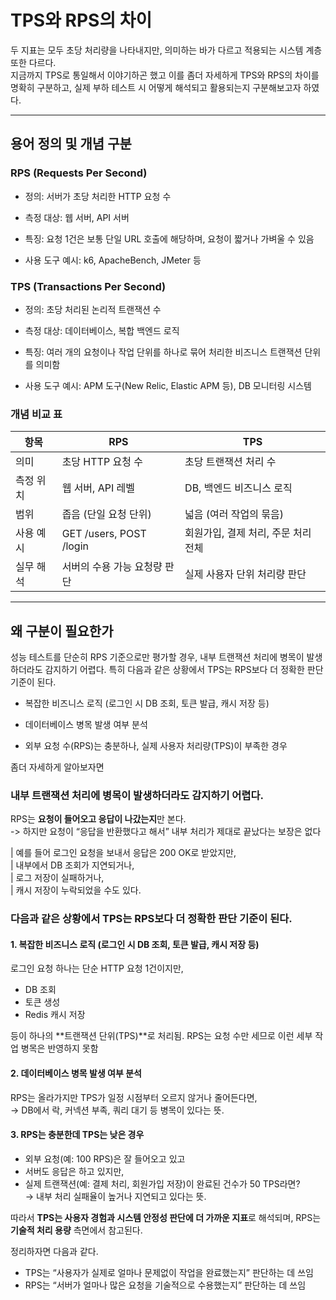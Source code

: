 # **TPS와 RPS의 차이**
  

두 지표는 모두 초당 처리량을 나타내지만, 의미하는 바가 다르고 적용되는 시스템 계층 또한 다르다.  
지금까지 TPS로 통일해서 이야기하곤 했고 이를 좀더 자세하게 TPS와 RPS의 차이를 명확히 구분하고, 실제 부하 테스트 시 어떻게 해석되고 활용되는지 구분해보고자 하였다.

---

## **용어 정의 및 개념 구분**

  

### **RPS (Requests Per Second)**

- 정의: 서버가 초당 처리한 HTTP 요청 수
    
- 측정 대상: 웹 서버, API 서버
    
- 특징: 요청 1건은 보통 단일 URL 호출에 해당하며, 요청이 짧거나 가벼울 수 있음
    
- 사용 도구 예시: k6, ApacheBench, JMeter 등
    

  

### **TPS (Transactions Per Second)**

- 정의: 초당 처리된 논리적 트랜잭션 수
    
- 측정 대상: 데이터베이스, 복합 백엔드 로직
    
- 특징: 여러 개의 요청이나 작업 단위를 하나로 묶어 처리한 비즈니스 트랜잭션 단위를 의미함
    
- 사용 도구 예시: APM 도구(New Relic, Elastic APM 등), DB 모니터링 시스템
    

  

### **개념 비교 표**

|**항목**|**RPS**|**TPS**|
|---|---|---|
|의미|초당 HTTP 요청 수|초당 트랜잭션 처리 수|
|측정 위치|웹 서버, API 레벨|DB, 백엔드 비즈니스 로직|
|범위|좁음 (단일 요청 단위)|넓음 (여러 작업의 묶음)|
|사용 예시|GET /users, POST /login|회원가입, 결제 처리, 주문 처리 전체|
|실무 해석|서버의 수용 가능 요청량 판단|실제 사용자 단위 처리량 판단|

---

## **왜 구분이 필요한가**


성능 테스트를 단순히 RPS 기준으로만 평가할 경우, 내부 트랜잭션 처리에 병목이 발생하더라도 감지하기 어렵다. 특히 다음과 같은 상황에서 TPS는 RPS보다 더 정확한 판단 기준이 된다.

- 복잡한 비즈니스 로직 (로그인 시 DB 조회, 토큰 발급, 캐시 저장 등)
    
- 데이터베이스 병목 발생 여부 분석
    
- 외부 요청 수(RPS)는 충분하나, 실제 사용자 처리량(TPS)이 부족한 경우

좀더 자세하게 알아보자면 

### 내부 트랜잭션 처리에 병목이 발생하더라도 감지하기 어렵다.

RPS는 **요청이 들어오고 응답이 나갔는지**만 본다.  
-> 하지만 요청이 “응답을 반환했다고 해서” 내부 처리가 제대로 끝났다는 보장은 없다

| 예를 들어 로그인 요청을 보내서 응답은 200 OK로 받았지만,  
| 내부에서 DB 조회가 지연되거나,  
| 로그 저장이 실패하거나,  
| 캐시 저장이 누락되었을 수도 있다.  

### 다음과 같은 상황에서 TPS는 RPS보다 더 정확한 판단 기준이 된다.

#### 1. 복잡한 비즈니스 로직 (로그인 시 DB 조회, 토큰 발급, 캐시 저장 등)

로그인 요청 하나는 단순 HTTP 요청 1건이지만,
- DB 조회  
- 토큰 생성
- Redis 캐시 저장

등이 하나의 **트랜잭션 단위(TPS)**로 처리됨.
RPS는 요청 수만 세므로 이런 세부 작업 병목은 반영하지 못함

#### 2. 데이터베이스 병목 발생 여부 분석

RPS는 올라가지만 TPS가 일정 시점부터 오르지 않거나 줄어든다면,  
→ DB에서 락, 커넥션 부족, 쿼리 대기 등 병목이 있다는 뜻.

#### 3. RPS는 충분한데 TPS는 낮은 경우
- 외부 요청(예: 100 RPS)은 잘 들어오고 있고
- 서버도 응답은 하고 있지만,
- 실제 트랜잭션(예: 결제 처리, 회원가입 저장)이 완료된 건수가 50 TPS라면?  
    → 내부 처리 실패율이 높거나 지연되고 있다는 뜻.


따라서 **TPS는 사용자 경험과 시스템 안정성 판단에 더 가까운 지표**로 해석되며, RPS는 **기술적 처리 용량** 측면에서 참고된다.

정리하자면 다음과 같다.

- TPS는 “사용자가 실제로 얼마나 문제없이 작업을 완료했는지” 판단하는 데 쓰임
- RPS는 “서버가 얼마나 많은 요청을 기술적으로 수용했는지” 판단하는 데 쓰임